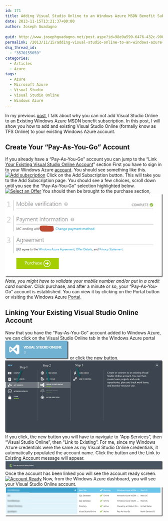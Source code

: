 ```yaml
---
id: 171
title: Adding Visual Studio Online to an Windows Azure MSDN Benefit Subscription
date: 2013-11-15T13:21:37+00:00
author: Joseph Guadagno

guid: http://www.josephguadagno.net/post.aspx?id=98e9a599-6476-432c-9005-024e520d604b
permalink: /2013/11/15/adding-visual-studio-online-to-an-windows-azure-msdn-benefit-subscription/
dsq_thread_id:
  - "3570155059"
categories:
  - Articles
  - Azure
tags:
  - Azure
  - Microsoft Azure
  - Visual Studio
  - Visual Studio Online
  - Windows Azure
---
```

In my previous [post](http://www.josephguadagno.net/post/2013/11/15/Visual-Studio-Online-with-Windows-Azure-MSDN-benefit),  I talk about why you can not add Visual Studio Online to an Existing Windows Azure MSDN benefit subscription.  In this post, I will show you how to add and existing Visual Studio Online (formally know as TFS Online) to your existing Windows Azure account.

## Create Your “Pay-As-You-Go” Account

If you already have a “Pay-As-You-Go” account you can jump to the “Link [Your Existing Visual Studio Online Account](http://www.josephguadagno.net/post/2013/11/15/Adding-Visual-Studio-Online-to-an-Windows-Azure-MSDN-Benefit-Subscription#link)” section First you have to sign in to your Windows Azure [account](https://account.windowsazure.com/Subscriptions). You should see something like this. [![Add subscription](/assets/images/posts/Add_subscription_thumb.png "Add subscription")](/assets/images/posts/Add_subscription.png) Click on the Add Subscription button. This will take you to the Add Subscription page. You should see a few choices, scroll down until you see the “Pay-As-You-Go” selection highlighted below. [![Select an Offer](/assets/images/posts/Select_an_Offer_thumb_1.png "Select an Offer")](/assets/images/posts/Select_an_Offer_1.png) You should then be brought to the purchase section, [![purchase](/assets/images/posts/purchase_thumb_1.png "purchase")](/assets/images/posts/purchase_1.png) _Note, you might have to validate your mobile number and/or put in a credit card number_.  Click purchase, and after a minute or so, your “Pay-As-You-Go” account is established.  You can view it by clicking on the Portal button or visiting the Windows Azure [Portal](https://portal.windowsazure.com/).

## Linking Your Existing Visual Studio Online Account

Now that you have the “Pay-As-You-Go” account added to Windows Azure, we can click on the Visual Studio Online tab in the Windows Azure portal [![Visual Studio Online](/assets/images/posts/Visual_Studio_Online_thumb.png "Visual Studio Online")](/assets/images/posts/Visual_Studio_Online.png) or click the new button. [![Link to Existing Account](/assets/images/posts/Link_to_Existing_Account_thumb.png "Link to Existing Account")](/assets/images/posts/Link_to_Existing_Account.png) If you click, the new button you will have to navigate to “App Services”, then “Visual Studio Online”, then “Link to Existing”. For me, since my Windows Azure credentials were the same as my Visual Studio Online credentials, it automatically populated the account name.  Click the button and the Link to Existing Account message will appear. [![Link Being Created](/assets/images/posts/Link_Being_Created_thumb.png "Link Being Created")](/assets/images/posts/Link_Being_Created.png) Once the account has been linked you will see the account ready screen. [![Account Ready](/assets/images/posts/Account_Ready_thumb.png "Account Ready")](/assets/images/posts/Account_Ready.png) Now, from the Windows Azure dashboard, you will see your Visual Studio Online account. [![With Visual Studio Online](/assets/images/posts/With_Visual_Studio_Online_thumb.png "With Visual Studio Online")](/assets/images/posts/With_Visual_Studio_Online.png)